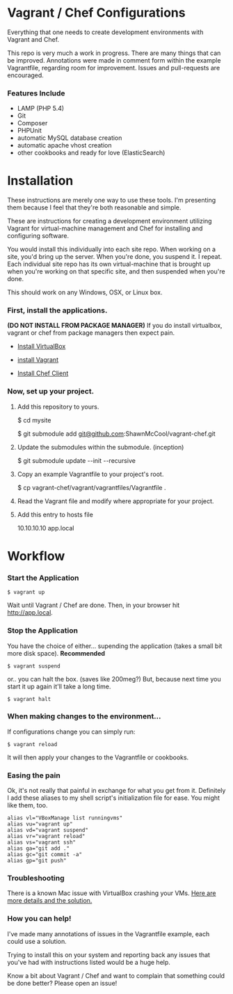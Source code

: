 Vagrant / Chef Configurations
============
Everything that one needs to create development environments with Vagrant and Chef.

This repo is very much a work in progress. There are many things that can be improved. Annotations were made in comment form within the example Vagrantfile, regarding room for improvement. Issues and pull-requests are encouraged.

### Features Include

- LAMP (PHP 5.4)
- Git
- Composer
- PHPUnit
- automatic MySQL database creation
- automatic apache vhost creation
- other cookbooks and ready for love (ElasticSearch)
# Installation

These instructions are merely one way to use these tools. I'm presenting them because I feel that they're both reasonable and simple.

These are instructions for creating a development environment utilizing Vagrant for virtual-machine management and Chef for installing and configuring software.

You would install this individually into each site repo. When working on a site, you'd bring up the server. When you're done, you suspend it. I repeat. Each individual site repo has its own virtual-machine that is brought up when you're working on that specific site, and then suspended when you're done.

This should work on any Windows, OSX, or Linux box.

### First, install the applications.

**(DO NOT INSTALL FROM PACKAGE MANAGER)** If you do install virtualbox, vagrant or chef from package managers then expect pain.

- [Install VirtualBox](https://www.virtualbox.org/wiki/Downloads)

- [install Vagrant](http://downloads.vagrantup.com/)

- [Install Chef Client](http://www.opscode.com/chef/install/)

### Now, set up your project.

1. Add this repository to yours.

    $ cd mysite

    $ git submodule add git@github.com:ShawnMcCool/vagrant-chef.git

2. Update the submodules within the submodule. (inception)

    $ git submodule update --init --recursive

3. Copy an example Vagrantfile to your project's root.

    $ cp vagrant-chef/vagrant/vagrantfiles/Vagrantfile .

4. Read the Vagrant file and modify where appropriate for your project.

5. Add this entry to hosts file

	10.10.10.10 app.local

# Workflow

### Start the Application

	$ vagrant up

Wait until Vagrant / Chef are done. Then, in your browser hit http://app.local.

### Stop the Application

You have the choice of either... supending the application (takes a small bit more disk space). **Recommended**

	$ vagrant suspend

or.. you can halt the box. (saves like 200meg?) But, because next time you start it up again it'll take a long time.

	$ vagrant halt

### When making changes to the environment...

If configurations change you can simply run:

	$ vagrant reload

It will then apply your changes to the Vagrantfile or cookbooks.

### Easing the pain

Ok, it's not really that painful in exchange for what you get from it. Definitely
I add these aliases to my shell script's initialization file for ease. You might like them, too.

    alias vl="VBoxManage list runningvms"
    alias vu="vagrant up"
    alias vd="vagrant suspend"
    alias vr="vagrant reload"
    alias vs="vagrant ssh"
    alias ga="git add ."
    alias gc="git commit -a"
    alias gp="git push"

### Troubleshooting

There is a known Mac issue with VirtualBox crashing your VMs. [Here are more details and the solution.](https://www.virtualbox.org/ticket/11649)

### How you can help!

I've made many annotations of issues in the Vagrantfile example, each could use a solution.

Trying to install this on your system and reporting back any issues that you've had with instructions listed would be a huge help.

Know a bit about Vagrant / Chef and want to complain that something could be done better? Please open an issue!
